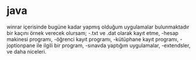# java
winrar içerisinde bugüne kadar yapmış olduğum uygulamalar bulunmaktadır bir kaçını örnek verecek olursam;
-.txt ve .dat olarak kayıt etme,
-hesap makinesi programı,
-öğrenci kayıt programı,
-kütüphane kayıt programı,
-joptionpane ile ilgili bir program,
-sınavda yaptığım uygulamalar,
-extendsler,
ve daha niceleri.
